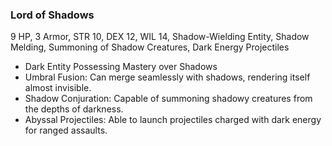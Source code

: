 ### Lord of Shadows
9 HP, 3 Armor, STR 10, DEX 12, WIL 14, Shadow-Wielding Entity, Shadow Melding, Summoning of Shadow Creatures, Dark Energy Projectiles
- Dark Entity Possessing Mastery over Shadows
- Umbral Fusion: Can merge seamlessly with shadows, rendering itself almost invisible.
- Shadow Conjuration: Capable of summoning shadowy creatures from the depths of darkness.
- Abyssal Projectiles: Able to launch projectiles charged with dark energy for ranged assaults.

